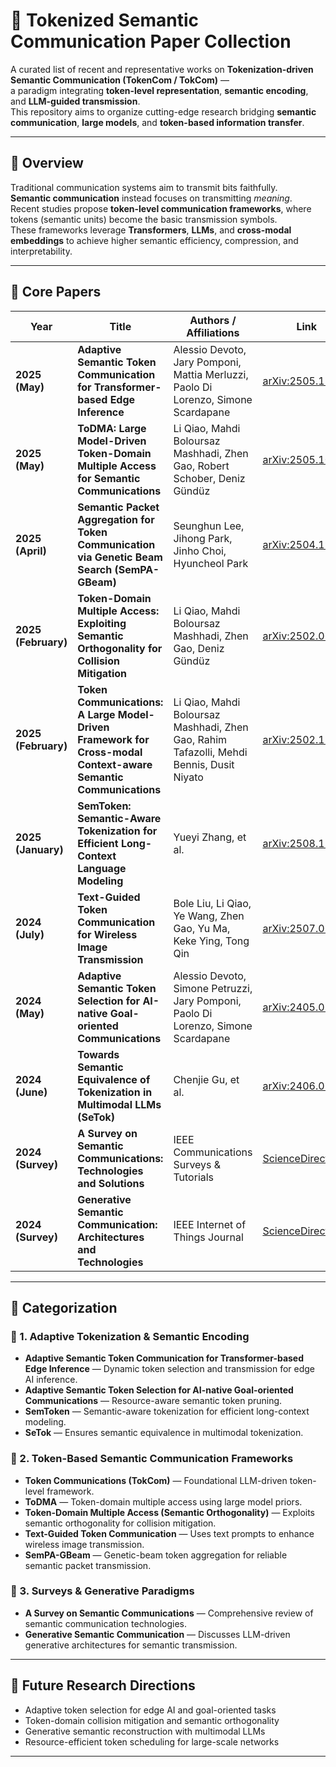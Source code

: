 # 🧠 Tokenized Semantic Communication Paper Collection

A curated list of recent and representative works on **Tokenization-driven Semantic Communication (TokenCom / TokCom)** —  
a paradigm integrating **token-level representation**, **semantic encoding**, and **LLM-guided transmission**.  
This repository aims to organize cutting-edge research bridging **semantic communication**, **large models**, and **token-based information transfer**.

---

## 📘 Overview

Traditional communication systems aim to transmit bits faithfully.  
**Semantic communication** instead focuses on transmitting *meaning*.  
Recent studies propose **token-level communication frameworks**, where tokens (semantic units) become the basic transmission symbols.  
These frameworks leverage **Transformers**, **LLMs**, and **cross-modal embeddings** to achieve higher semantic efficiency, compression, and interpretability.

---

## 🧩 Core Papers

| Year | Title | Authors / Affiliations | Link |
|------|--------|------------------------|------|
| **2025 (May)** | **Adaptive Semantic Token Communication for Transformer-based Edge Inference** | Alessio Devoto, Jary Pomponi, Mattia Merluzzi, Paolo Di Lorenzo, Simone Scardapane | [arXiv:2505.17604](https://arxiv.org/abs/2505.17604) |
| **2025 (May)** | **ToDMA: Large Model-Driven Token-Domain Multiple Access for Semantic Communications** | Li Qiao, Mahdi Boloursaz Mashhadi, Zhen Gao, Robert Schober, Deniz Gündüz | [arXiv:2505.10946](https://arxiv.org/abs/2505.10946) |
| **2025 (April)** | **Semantic Packet Aggregation for Token Communication via Genetic Beam Search (SemPA-GBeam)** | Seunghun Lee, Jihong Park, Jinho Choi, Hyuncheol Park | [arXiv:2504.19591](https://arxiv.org/abs/2504.19591) |
| **2025 (February)** | **Token-Domain Multiple Access: Exploiting Semantic Orthogonality for Collision Mitigation** | Li Qiao, Mahdi Boloursaz Mashhadi, Zhen Gao, Deniz Gündüz | [arXiv:2502.06118](https://arxiv.org/abs/2502.06118) |
| **2025 (February)** | **Token Communications: A Large Model-Driven Framework for Cross-modal Context-aware Semantic Communications** | Li Qiao, Mahdi Boloursaz Mashhadi, Zhen Gao, Rahim Tafazolli, Mehdi Bennis, Dusit Niyato | [arXiv:2502.12096](https://arxiv.org/abs/2502.12096) |
| **2025 (January)** | **SemToken: Semantic-Aware Tokenization for Efficient Long-Context Language Modeling** | Yueyi Zhang, et al. | [arXiv:2508.15190](https://arxiv.org/abs/2508.15190) |
| **2024 (July)** | **Text-Guided Token Communication for Wireless Image Transmission** | Bole Liu, Li Qiao, Ye Wang, Zhen Gao, Yu Ma, Keke Ying, Tong Qin | [arXiv:2507.05781](https://arxiv.org/abs/2507.05781) |
| **2024 (May)** | **Adaptive Semantic Token Selection for AI-native Goal-oriented Communications** | Alessio Devoto, Simone Petruzzi, Jary Pomponi, Paolo Di Lorenzo, Simone Scardapane | [arXiv:2405.02330](https://arxiv.org/abs/2405.02330) |
| **2024 (June)** | **Towards Semantic Equivalence of Tokenization in Multimodal LLMs (SeTok)** | Chenjie Gu, et al. | [arXiv:2406.05127](https://arxiv.org/abs/2406.05127) |
| **2024 (Survey)** | **A Survey on Semantic Communications: Technologies and Solutions** | IEEE Communications Surveys & Tutorials | [ScienceDirect](https://www.sciencedirect.com/science/article/pii/S2352864823000925) |
| **2024 (Survey)** | **Generative Semantic Communication: Architectures and Technologies** | IEEE Internet of Things Journal | [ScienceDirect](https://www.sciencedirect.com/science/article/pii/S2095809925004291) |

---

## 🧠 Categorization

### 🔹 1. Adaptive Tokenization & Semantic Encoding
- **Adaptive Semantic Token Communication for Transformer-based Edge Inference** — Dynamic token selection and transmission for edge AI inference.  
- **Adaptive Semantic Token Selection for AI-native Goal-oriented Communications** — Resource-aware semantic token pruning.  
- **SemToken** — Semantic-aware tokenization for efficient long-context modeling.  
- **SeTok** — Ensures semantic equivalence in multimodal tokenization.

### 🔹 2. Token-Based Semantic Communication Frameworks
- **Token Communications (TokCom)** — Foundational LLM-driven token-level framework.  
- **ToDMA** — Token-domain multiple access using large model priors.  
- **Token-Domain Multiple Access (Semantic Orthogonality)** — Exploits semantic orthogonality for collision mitigation.  
- **Text-Guided Token Communication** — Uses text prompts to enhance wireless image transmission.  
- **SemPA-GBeam** — Genetic-beam token aggregation for reliable semantic packet transmission.

### 🔹 3. Surveys & Generative Paradigms
- **A Survey on Semantic Communications** — Comprehensive review of semantic communication technologies.  
- **Generative Semantic Communication** — Discusses LLM-driven generative architectures for semantic transmission.

---

## 🧩 Future Research Directions

- Adaptive token selection for edge AI and goal-oriented tasks  
- Token-domain collision mitigation and semantic orthogonality  
- Generative semantic reconstruction with multimodal LLMs  
- Resource-efficient token scheduling for large-scale networks  

---
